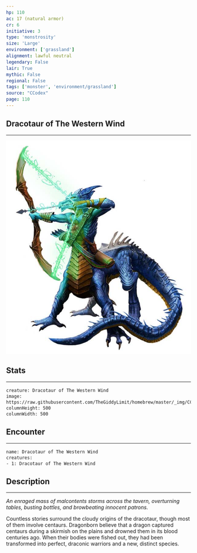```yaml
---
hp: 110
ac: 17 (natural armor)
cr: 6
initiative: 3
type: 'monstrosity'    
size: 'Large'
environment: ['grassland']
alignment: lawful neutral
legendary: False
lair: True
mythic: False
regional: False
tags: ['monster', 'environment/grassland']
source: "CCodex"
page: 110
---
```


## Dracotaur of The Western Wind
---

![|600](https://raw.githubusercontent.com/TheGiddyLimit/homebrew/master/_img/CCodex/dracotaur.jpg)

## Stats
---

```statblock
creature: Dracotaur of The Western Wind
image: https://raw.githubusercontent.com/TheGiddyLimit/homebrew/master/_img/CCodex/dracotaur_token.png
columnHeight: 500
columnWidth: 500
```

## Encounter
---

```encounter-table
name: Dracotaur of The Western Wind
creatures:
- 1: Dracotaur of The Western Wind
```

## Description
---
_An enraged mass of malcontents storms across the tavern, overturning tables, busting bottles, and browbeating innocent patrons._

Countless stories surround the cloudy origins of the dracotaur, though most of them involve centaurs. Dragonborn believe that a dragon captured centaurs during a skirmish on the plains and drowned them in its blood centuries ago. When their bodies were fished out, they had been transformed into perfect, draconic warriors and a new, distinct species.





